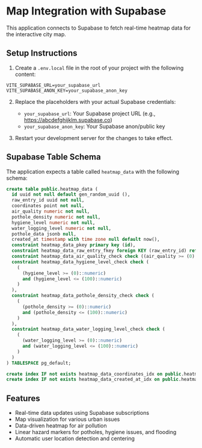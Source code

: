 # Map Integration with Supabase

This application connects to Supabase to fetch real-time heatmap data for the interactive city map.

## Setup Instructions

1. Create a `.env.local` file in the root of your project with the following content:

```
VITE_SUPABASE_URL=your_supabase_url
VITE_SUPABASE_ANON_KEY=your_supabase_anon_key
```

2. Replace the placeholders with your actual Supabase credentials:

   - `your_supabase_url`: Your Supabase project URL (e.g., https://abcdefghijklm.supabase.co)
   - `your_supabase_anon_key`: Your Supabase anon/public key

3. Restart your development server for the changes to take effect.

## Supabase Table Schema

The application expects a table called `heatmap_data` with the following schema:

```sql
create table public.heatmap_data (
  id uuid not null default gen_random_uuid (),
  raw_entry_id uuid not null,
  coordinates point not null,
  air_quality numeric not null,
  pothole_density numeric not null,
  hygiene_level numeric not null,
  water_logging_level numeric not null,
  pothole_data jsonb null,
  created_at timestamp with time zone null default now(),
  constraint heatmap_data_pkey primary key (id),
  constraint heatmap_data_raw_entry_fkey foreign KEY (raw_entry_id) references raw_table (id) on delete CASCADE,
  constraint heatmap_data_air_quality_check check ((air_quality >= (0)::numeric)),
  constraint heatmap_data_hygiene_level_check check (
    (
      (hygiene_level >= (0)::numeric)
      and (hygiene_level <= (100)::numeric)
    )
  ),
  constraint heatmap_data_pothole_density_check check (
    (
      (pothole_density >= (0)::numeric)
      and (pothole_density <= (100)::numeric)
    )
  ),
  constraint heatmap_data_water_logging_level_check check (
    (
      (water_logging_level >= (0)::numeric)
      and (water_logging_level <= (100)::numeric)
    )
  )
) TABLESPACE pg_default;

create index IF not exists heatmap_data_coordinates_idx on public.heatmap_data using gist (coordinates) TABLESPACE pg_default;
create index IF not exists heatmap_data_created_at_idx on public.heatmap_data using btree (created_at) TABLESPACE pg_default;
```

## Features

- Real-time data updates using Supabase subscriptions
- Map visualization for various urban issues
- Data-driven heatmap for air pollution
- Linear hazard markers for potholes, hygiene issues, and flooding
- Automatic user location detection and centering
